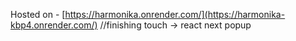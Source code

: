 Hosted on - [https://harmonika.onrender.com/](https://harmonika-kbp4.onrender.com/)
//finishing touch
-> react next popup
